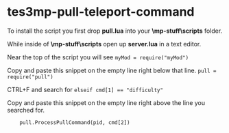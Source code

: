# tes3mp-pull-teleport-command

To install the script you first drop **pull.lua** into your **\mp-stuff\scripts** folder.

While inside of **\mp-stuff\scripts** open up **server.lua** in a text editor.

Near the top of the script you will see ```myMod = require("myMod")```

Copy and paste this snippet on the empty line right below that line.
```pull = require("pull")```

CTRL+F and search for ```elseif cmd[1] == "difficulty"```

Copy and paste this snippet on the empty line right above the line you searched for.
```elseif cmd[1] == "pull" then
	pull.ProcessPullCommand(pid, cmd[2])
